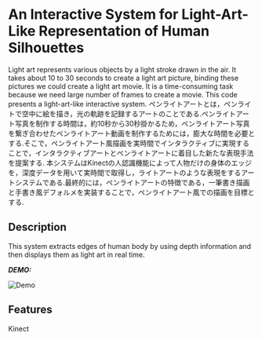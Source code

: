 # An Interactive System for Light-Art-Like Representation of Human Silhouettes

Light art represents various objects by a light stroke drawn in the air. It takes about 10 to 30 seconds to create a light art picture, binding these pictures we could create a light art movie. It is a time-consuming task because we need large number of frames to create a movie. This code presents a light-art-like interactive system.
ペンライトアートとは，ペンライトで空中に絵を描き，光の軌跡を記録するアートのことである.ペンライトアート写真を制作する時間は，約10秒から30秒掛かるため，ペンライトアート写真を繋ぎ合わせたペンライトアート動画を制作するためには，膨大な時間を必要とする.そこで，ペンライトアート風描画を実時間でインタラクティブに実現することで，インタラクティブアートとペンライトアートに着目した新たな表現手法を提案する. 本システムはKinectの人認識機能によって人物だけの身体のエッジを，深度データを用いて実時間で取得し，ライトアートのような表現をするアートシステムである.最終的には，ペンライトアートの特徴である，一筆書き描画と手書き風デフォルメを実装することで，ペンライトアート風での描画を目標とする.

## Description
This system extracts edges of human body by using depth information and then displays them as light art in real time. 

***DEMO:***

![Demo](koidance-afim.gif)

## Features
Kinect

